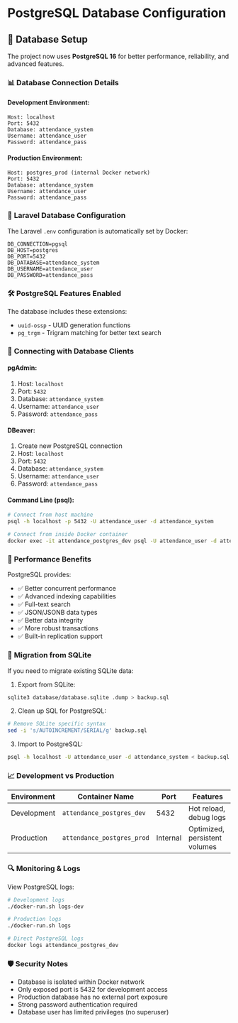 # PostgreSQL Database Configuration

## 🐘 Database Setup

The project now uses **PostgreSQL 16** for better performance, reliability, and advanced features.

### 📊 **Database Connection Details**

#### Development Environment:
```
Host: localhost
Port: 5432
Database: attendance_system
Username: attendance_user
Password: attendance_pass
```

#### Production Environment:
```
Host: postgres_prod (internal Docker network)
Port: 5432
Database: attendance_system
Username: attendance_user
Password: attendance_pass
```

### 🔧 **Laravel Database Configuration**

The Laravel `.env` configuration is automatically set by Docker:

```env
DB_CONNECTION=pgsql
DB_HOST=postgres
DB_PORT=5432
DB_DATABASE=attendance_system
DB_USERNAME=attendance_user
DB_PASSWORD=attendance_pass
```

### 🛠️ **PostgreSQL Features Enabled**

The database includes these extensions:
- `uuid-ossp` - UUID generation functions
- `pg_trgm` - Trigram matching for better text search

### 📱 **Connecting with Database Clients**

#### pgAdmin:
1. Host: `localhost`
2. Port: `5432`
3. Database: `attendance_system`
4. Username: `attendance_user`
5. Password: `attendance_pass`

#### DBeaver:
1. Create new PostgreSQL connection
2. Host: `localhost`
3. Port: `5432`
4. Database: `attendance_system`
5. Username: `attendance_user`
6. Password: `attendance_pass`

#### Command Line (psql):
```bash
# Connect from host machine
psql -h localhost -p 5432 -U attendance_user -d attendance_system

# Connect from inside Docker container
docker exec -it attendance_postgres_dev psql -U attendance_user -d attendance_system
```

### 🚀 **Performance Benefits**

PostgreSQL provides:
- ✅ Better concurrent performance
- ✅ Advanced indexing capabilities
- ✅ Full-text search
- ✅ JSON/JSONB data types
- ✅ Better data integrity
- ✅ More robust transactions
- ✅ Built-in replication support

### 🔄 **Migration from SQLite**

If you need to migrate existing SQLite data:

1. Export from SQLite:
```bash
sqlite3 database/database.sqlite .dump > backup.sql
```

2. Clean up SQL for PostgreSQL:
```bash
# Remove SQLite specific syntax
sed -i 's/AUTOINCREMENT/SERIAL/g' backup.sql
```

3. Import to PostgreSQL:
```bash
psql -h localhost -U attendance_user -d attendance_system < backup.sql
```

### 📈 **Development vs Production**

| Environment | Container Name | Port | Features |
|-------------|----------------|------|----------|
| Development | `attendance_postgres_dev` | 5432 | Hot reload, debug logs |
| Production | `attendance_postgres_prod` | Internal | Optimized, persistent volumes |

### 🔍 **Monitoring & Logs**

View PostgreSQL logs:
```bash
# Development logs
./docker-run.sh logs-dev

# Production logs  
./docker-run.sh logs

# Direct PostgreSQL logs
docker logs attendance_postgres_dev
```

### 🛡️ **Security Notes**

- Database is isolated within Docker network
- Only exposed port is 5432 for development access
- Production database has no external port exposure
- Strong password authentication required
- Database user has limited privileges (no superuser)